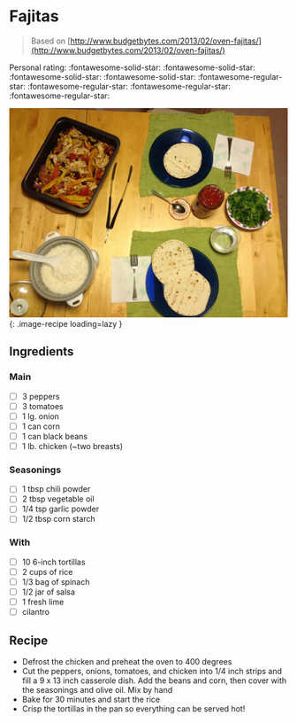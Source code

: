 <!-- Do not modify sections with "AUTO-*". They are updated by make.py -->

# Fajitas

> Based on [http://www.budgetbytes.com/2013/02/oven-fajitas/](http://www.budgetbytes.com/2013/02/oven-fajitas/)

<!-- rating=1; (User can specify rating on scale of 1-5) -->
<!-- AUTO-UserRating -->
Personal rating: :fontawesome-solid-star: :fontawesome-solid-star: :fontawesome-solid-star: :fontawesome-solid-star: :fontawesome-regular-star: :fontawesome-regular-star: :fontawesome-regular-star: :fontawesome-regular-star:
<!-- /AUTO-UserRating -->

<!-- name_image=fajitas.jpg; (User can specify image name) -->
<!-- AUTO-Image -->
![fajitas.jpg](./fajitas.jpg){: .image-recipe loading=lazy }
<!-- /AUTO-Image -->

## Ingredients

### Main

* [ ] 3 peppers
* [ ] 3 tomatoes
* [ ] 1 lg. onion
* [ ] 1 can corn
* [ ] 1 can black beans
* [ ] 1 lb. chicken (~two breasts)

### Seasonings

* [ ] 1 tbsp chili powder
* [ ] 2 tbsp vegetable oil
* [ ] 1/4 tsp garlic powder
* [ ] 1/2 tbsp corn starch

### With

* [ ] 10 6-inch tortillas
* [ ] 2 cups of rice
* [ ] 1/3 bag of spinach
* [ ] 1/2 jar of salsa
* [ ] 1 fresh lime
* [ ] cilantro

## Recipe

* Defrost the chicken and preheat the oven to 400 degrees
* Cut the peppers, onions, tomatoes, and chicken into 1/4 inch strips and fill a 9 x 13 inch casserole dish. Add the beans and corn, then cover with the seasonings and olive oil. Mix by hand
* Bake for 30 minutes and start the rice
* Crisp the tortillas in the pan so everything can be served hot!
